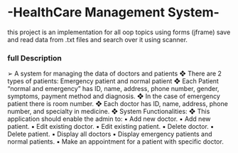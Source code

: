 # -HealthCare Management System-

this project is an implementation for all oop topics using forms (jframe)
save and read data from .txt files and search over it using scanner.

### full Description
➢ A system for managing the data of doctors and patients
❖ There are 2 types of patients: Emergency patient and normal patient
❖ Each Patient “normal and emergency” has ID, name, address, phone number, gender, symptoms, payment method and diagnosis.
❖ In the case of emergency patient there is room number.
❖ Each doctor has ID, name, address, phone number, and specialty in medicine.
❖ System Functionalities:
❖ This application should enable the admin to:
▪ Add new doctor.
▪ Add new patient.
▪ Edit existing doctor.
▪ Edit existing patient.
▪ Delete doctor.
▪ Delete patient.
▪ Display all doctors
▪ Display emergency patients and normal patients.
▪ Make an appointment for a patient with specific doctor.
